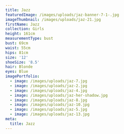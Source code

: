 ```yaml
---
title: Jazz
featuredImage: /images/uploads/jaz-banner-7-1-.jpg
imageThumbnail: /images/uploads/jaz-21.jpg
firstName: Jazz
collection: Girls
height: 161cm
measurementType: bust
bust: 69cm
waist: 55cm
hips: 81cm
size: '12'
shoeSize: '8.5'
hair: Blonde
eyes: Blue
imagePortfolio:
  - image: /images/uploads/jaz-7.jpg
  - image: /images/uploads/jaz-2.jpg
  - image: /images/uploads/jaz-4.jpg
  - image: /images/uploads/jaz-her-shadow.jpg
  - image: /images/uploads/jaz-8.jpg
  - image: /images/uploads/jaz-10.jpg
  - image: /images/uploads/jaz-5.jpg
  - image: /images/uploads/jaz-13.jpg
meta:
  title: Jazz
---
```


